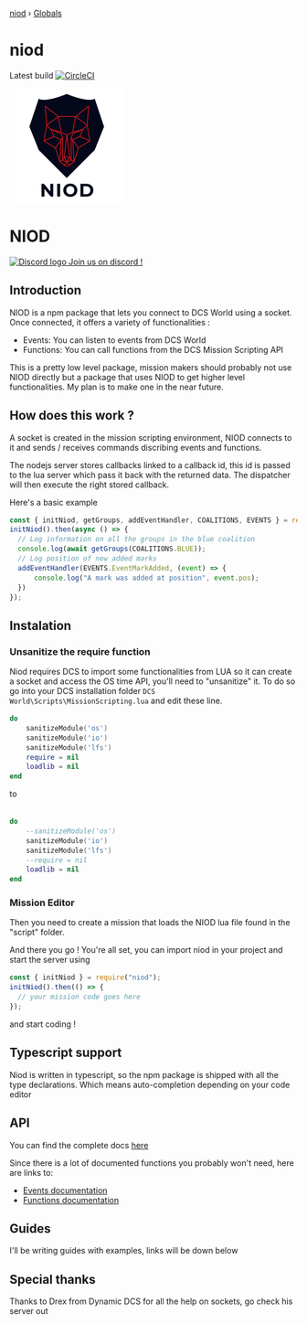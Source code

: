[niod](README.md) › [Globals](globals.md)

# niod

Latest build
[![CircleCI](https://circleci.com/gh/Ked57/NIOD.svg?style=svg)](https://circleci.com/gh/Ked57/NIOD)

![NIOD Logo](/docs/static/assets/niod.png)

# NIOD

[![Discord logo](https://cdn0.iconfinder.com/data/icons/free-social-media-set/24/discord-64.png "Join us on discord !") Join us on discord !](https://discord.gg/WUW24w8)

## Introduction

NIOD is a npm package that lets you connect to DCS World using a socket. Once connected, it offers a variety of functionalities :

- Events: You can listen to events from DCS World
- Functions: You can call functions from the DCS Mission Scripting API

This is a pretty low level package, mission makers should probably not use NIOD directly but a package that uses NIOD to get higher level functionalities. My plan is to make one in the near future.

## How does this work ?

A socket is created in the mission scripting environment, NIOD connects to it and sends / receives commands discribing events and functions. 

The nodejs server stores callbacks linked to a callback id, this id is passed to the lua server which pass it
back with the returned data. The dispatcher will then execute the right stored callback.

Here's a basic example

```javascript
const { initNiod, getGroups, addEventHandler, COALITIONS, EVENTS } = require("niod");
initNiod().then(async () => {
  // Log information on all the groups in the blue coalition
  console.log(await getGroups(COALITIONS.BLUE));
  // Log position of new added marks
  addEventHandler(EVENTS.EventMarkAdded, (event) => {
	  console.log("A mark was added at position", event.pos);
  })
});
```

## Instalation

### Unsanitize the require function

Niod requires DCS to import some functionalities from LUA so it can create a socket and access the OS time API, you'll need to "unsanitize" it. To do so go into your DCS installation folder `DCS World\Scripts\MissionScripting.lua` and edit these line.

```lua
do
	sanitizeModule('os')
	sanitizeModule('io')
	sanitizeModule('lfs')
	require = nil
	loadlib = nil
end
```

to

```lua

do
	--sanitizeModule('os')
	sanitizeModule('io')
	sanitizeModule('lfs')
	--require = nil
	loadlib = nil
end
```

### Mission Editor

Then you need to create a mission that loads the NIOD lua file found in the "script" folder.

And there you go ! You're all set, you can import niod in your project and start the server using

```javascript
const { initNiod } = require("niod");
initNiod().then(() => {
  // your mission code goes here
});
```

and start coding !

## Typescript support

Niod is written in typescript, so the npm package is shipped with all the type declarations. Which means auto-completion depending on your code editor

## API

You can find the complete docs [here](https://ked57.github.io/NIOD/globals)

Since there is a lot of documented functions you probably won't need, here are links to:

- [Events documentation](https://ked57.github.io/NIOD/modules/_dcs_event_.html)
- [Functions documentation](https://ked57.github.io/NIOD/modules/_dcs_functions_.html)

## Guides

I'll be writing guides with examples, links will be down below

## Special thanks

Thanks to Drex from Dynamic DCS for all the help on sockets, go check his server out
